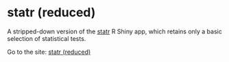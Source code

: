 # statr (reduced)

A stripped-down version of the [statr](https://kamermanpr.shinyapps.io/painblogr-statr/) R Shiny app, which retains only a basic selection of statistical tests.

Go to the site: [statr (reduced)](https://kamermanpr.shinyapps.io/painblogr-statr-reduced/)
